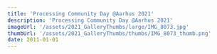 ```yaml
---
title: 'Processing Community Day @Aarhus 2021'
description: 'Processing Community Day @Aarhus 2021'
imageUrl: '/assets/2021_GalleryThumbs/large/IMG_8073.jpg'
thumbUrl: '/assets/2021_GalleryThumbs/thumbs/IMG_8073_thumb.png'
date: 2011-01-01
---
```

